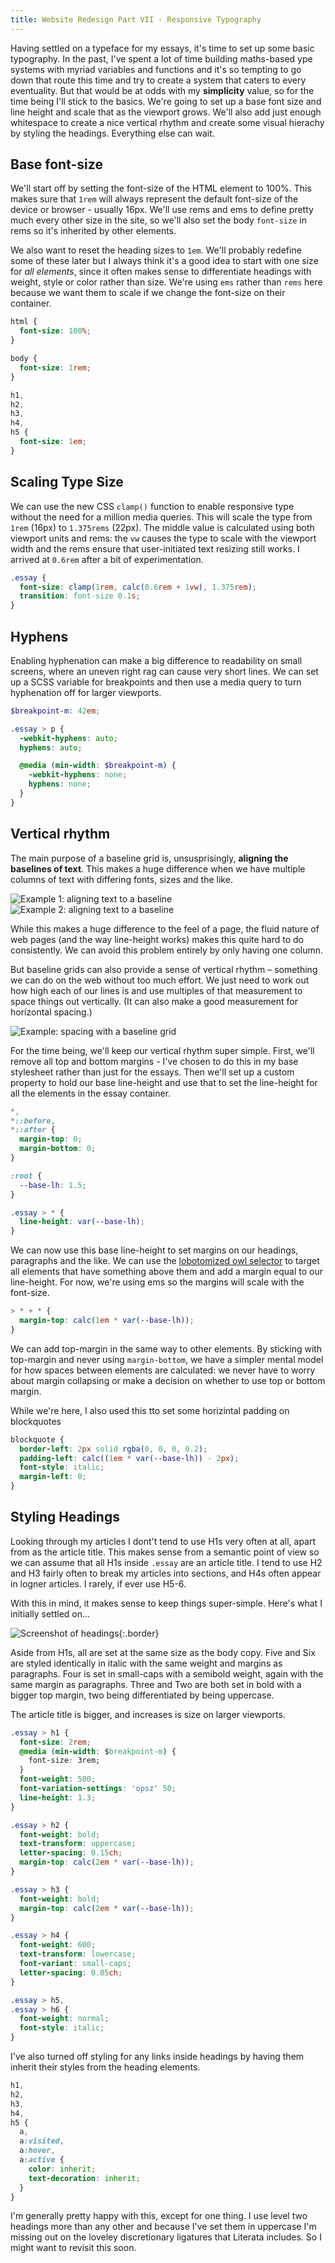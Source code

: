 ```yaml
---
title: Website Redesign Part VII - Responsive Typography
---
```


Having settled on a typeface for my essays, it's time to set up some basic typography. In the past, I've spent a lot of time building maths-based ype systems with myriad variables and functions and it's so tempting to go down that route this time and try to create a system that caters to every eventuality. But that would be at odds with my **simplicity** value, so for the time being I'll stick to the basics. We're going to set up a base font size and line height and scale that as the viewport grows. We'll also add just enough whitespace to create a nice vertical rhythm and create some visual hierachy by styling the headings. Everything else can wait.

## Base font-size

We'll start off by setting the font-size of the HTML element to 100%. This makes sure that `1rem` will always represent the default font-size of the device or browser - usually 16px. We'll use rems and ems to define pretty much every other size in the site, so we'll also set the body `font-size` in rems so it's inherited by other elements.

We also want to reset the heading sizes to `1em`. We'll probably redefine some of these later but I always think it's a good idea to start with one size for _all elements_, since it often makes sense to differentiate headings with weight, style or color rather than size. We're using `ems` rather than `rems` here because we want them to scale if we change the font-size on their container.

```css
html {
  font-size: 100%;
}

body {
  font-size: 1rem;
}

h1,
h2,
h3,
h4,
h5 {
  font-size: 1em;
}
```

## Scaling Type Size

We can use the new CSS `clamp()` function to enable responsive type without the need for a million media queries. This will scale the type from `1rem` (16px) to `1.375rems` (22px). The middle value is calculated using both viewport units and rems: the `vw` causes the type to scale with the viewport width and the rems ensure that user-initiated text resizing still works. I arrived at `0.6rem` after a bit of experimentation.

```css
.essay {
  font-size: clamp(1rem, calc(0.6rem + 1vw), 1.375rem);
  transition: font-size 0.1s;
}
```

## Hyphens

Enabling hyphenation can make a big difference to readability on small screens, where an uneven right rag can cause very short lines. We can set up a SCSS variable for breakpoints and then use a media query to turn hyphenation off for larger viewports.

```scss
$breakpoint-m: 42em;

.essay > p {
  -webkit-hyphens: auto;
  hyphens: auto;

  @media (min-width: $breakpoint-m) {
    -webkit-hyphens: none;
    hyphens: none;
  }
}
```

## Vertical rhythm

The main purpose of a baseline grid is, unsusprisingly, **aligning the baselines of text**. This makes a huge difference when we have multiple columns of text with differing fonts, sizes and the like.

![Example 1: aligning text to a baseline ](/uploads/2020-06-21-baseline1.png)
![Example 2: aligning text to a baseline ](/uploads/2020-06-21-baseline2.png)

While this makes a huge difference to the feel of a page, the fluid nature of web pages (and the way line-height works) makes this quite hard to do consistently. We can avoid this problem entirely by only having one column.

But baseline grids can also provide a sense of vertical rhythm – something we can do on the web without too much effort. We just need to work out how high each of our lines is and use multiples of that measurement to space things out vertically. (It can also make a good measurement for horizontal spacing.)

![Example: spacing with a baseline grid](/uploads/2020-06-21-baseline-margins.png)

For the time being, we'll keep our vertical rhythm super simple. First, we'll remove all top and bottom margins - I've chosen to do this in my base stylesheet rather than just for the essays. Then we'll set up a custom property to hold our base line-height and use that to set the line-height for all the elements in the essay container.

```css
*,
*::before,
*::after {
  margin-top: 0;
  margin-bottom: 0;
}

:root {
  --base-lh: 1.5;
}

.essay > * {
  line-height: var(--base-lh);
}
```

We can now use this base line-height to set margins on our headings, paragraphs and the like. We can use the [lobotomized owl selector](https://alistapart.com/article/axiomatic-css-and-lobotomized-owls/) to target all elements that have something above them and add a margin equal to our line-height. For now, we're using ems so the margins will scale with the font-size.

```css
> * + * {
  margin-top: calc(1em * var(--base-lh));
}
```

We can add top-margin in the same way to other elements. By sticking with top-margin and never using `margin-bottom`, we have a simpler mental model for how spaces between elements are calculated: we never have to worry about margin collapsing or make a decision on whether to use top or bottom margin.

While we're here, I also used this tto set some horizintal padding on blockquotes

```css
blockquote {
  border-left: 2px solid rgba(0, 0, 0, 0.2);
  padding-left: calc((1em * var(--base-lh)) - 2px);
  font-style: italic;
  margin-left: 0;
}
```

## Styling Headings

Looking through my articles I dont't tend to use H1s very often at all, apart from as the article title. This makes sense from a semantic point of view so we can assume that all H1s inside `.essay` are an article title. I tend to use H2 and H3 fairly often to break my articles into sections, and H4s often appear in logner articles. I rarely, if ever use H5-6.

With this in mind, it makes sense to keep things super-simple. Here's what I initially settled on...

![Screenshot of headings](/uploads/2020-06-22-heading-type.png){:.border}

Aside from H1s, all are set at the same size as the body copy. Five and Six are styled identically in italic with the same weight and margins as paragraphs. Four is set in small-caps with a semibold weight, again with the same margin as paragraphs. Three and Two are both set in bold with a bigger top margin, two being differentiated by being uppercase.

The article title is bigger, and increases is size on larger viewports.

```css
.essay > h1 {
  font-size: 2rem;
  @media (min-width: $breakpoint-m) {
    font-size: 3rem;
  }
  font-weight: 500;
  font-variation-settings: 'opsz' 50;
  line-height: 1.3;
}

.essay > h2 {
  font-weight: bold;
  text-transform: uppercase;
  letter-spacing: 0.15ch;
  margin-top: calc(2em * var(--base-lh));
}

.essay > h3 {
  font-weight: bold;
  margin-top: calc(2em * var(--base-lh));
}

.essay > h4 {
  font-weight: 600;
  text-transform: lowercase;
  font-variant: small-caps;
  letter-spacing: 0.05ch;
}

.essay > h5,
.essay > h6 {
  font-weight: normal;
  font-style: italic;
}
```

I've also turned off styling for any links inside headings by having them inherit their styles from the heading elements.

```scss
h1,
h2,
h3,
h4,
h5 {
  a,
  a:visited,
  a:hover,
  a:active {
    color: inherit;
    text-decoration: inherit;
  }
}
```

I'm generally pretty happy with this, except for one thing. I use level two headings more than any other and because I've set them in uppercase I'm missing out on the loveley discretionary ligatures that Literata includes. So I might want to revisit this soon.
